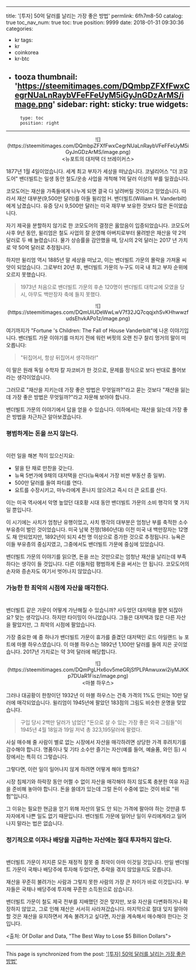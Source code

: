 
---
title: '[투자]  50억 달러를 날리는 가장 좋은 방법'
permlink: 6fh7m8-50
catalog: true
toc_nav_num: true
toc: true
position: 9999
date: 2018-01-31 09:30:36
categories:
- kr
tags:
- kr
- coinkorea
- kr-btc
- tooza
thumbnail: 'https://steemitimages.com/DQmbpZFXfFwxCegrNUaLnRaybVFeFFeUyM5iGyJnGDzArMS/image.png'
sidebar:
    right:
        sticky: true
widgets:
    -
        type: toc
        position: right
---


<center>
![](https://steemitimages.com/DQmbpZFXfFwxCegrNUaLnRaybVFeFFeUyM5iGyJnGDzArMS/image.png)
</center>
<center>
<뉴포트의 대저택 더 브레이커스>
</center>

1877년 1월 4일이었습니다.  세계 최고 부자가 세상을 떠났습니다.  코널리어스 "더 코모도어" 밴더빌트는 일생 동안 철도/운송 사업을 개척해 1억 달러 이상의 부를 일궜습니다. 

코모도어는 재산을 가족들에게 나누게 되면 결국 다 날려버릴 것이라고 믿었습니다.   따라서 재산 대부분(9,500만 달러)를 아들 윌리엄 H. 밴더빌트(William H. Vanderbilt)에게 남겼습니다.  유증 당시 9,500만 달러는 미국 재무부 보유한 것보다 많은 돈이었습니다. 

자기 제국을 분할하지 않기로 한 코모도어의 결정은 옳았음이 입증되었습니다.  코모도어 사후 9년 동안, 윌리엄은 철도 사업의 잘 운영해 아버지로부터 물려받은 재산을 약 2억 달러로 두 배 늘렸습니다.  물가 상승률을 감안했을 때, 당시의 2억 달러는 2017 년 가치로 약 50억 달러로 추정됩니다.  

하지만 윌리엄 역시 1885년 말 세상을 떠났고, 이는 밴더빌트 가문의 몰락을 가져올 씨앗이 되었습니다.  그로부터 20년 후, 밴더빌트 가문의 누구도 미국 내 최고 부자 순위에 오르지 못했습니다.  

>1973년 처음으로 밴더빌트 가문의 후손 120명이 밴더빌트 대학교에 모였을 당시, 아무도 백만장자 축에 들지 못했다.

<center>
![](https://steemitimages.com/DQmUiUDeWwLwV7f32JQ7cqqjxhSvKHhwwzfudsEhvkAPo1z/image.png)
</center>

여기까지가 "Fortune 's Children: The Fall of House Vanderbilt"에 나온 이야기입니다.  밴더빌트 가문 이야기를 마치기 전에 워런 버핏의 오랜 친구 찰리 멍거의 말이 떠오릅니다:  

>"뒤집어서, 항상 뒤집어서 생각하라!"

이 말은 원래 독일 수학자 칼 자코비가 한 것으로, 문제를 정식으로 보다 반대로 풀어보라는 생각이었습니다.  

그러므로 "재산을 지키는데 가장 좋은 방법은 무엇일까?"라고 묻는 것보다 "재산을 잃는데 가장 좋은 방법은  무엇일까?"라고 자문해 보아야 합니다.  

밴더빌트 가문의 이야기에서 답을 얻을 수 있습니다.  이하에서는 재산을 잃는데 가장 
 좋은 방법을 차근차근 알아보겠습니다.  

### 평범하게는 돈을 쓰지 않는다. 
#
이런 일을 해본 적이 있으신지요:  

- 말을 탄 채로 만찬을 갖는다.  
- 뉴욕 5번가에 9채의 대저택을 산다(뉴욕에서 가장 비싼 부동산 중 일부). 
- 500만 달러를 들여 파티를 연다.  
- 요트를 수장시키고, 마누라에게 혼나지 않으려고 즉시 더 큰 요트를 산다. 

이는 미국 역사에서 악명 높았던 대호황 시대 동안 밴더빌트 가문의 소비 행각의 몇 가지일 뿐입니다.  

이 시기에는 사치가 엄청난 유행이었고, 사치 행각의 대부분은 엄청난 부를 축적한 소수 부유층이 벌인 것이었습니다. 미국 남북 전쟁(1860년대) 이전 미국 내 백만장자는   12명도 채 안되었지만, 1892년이 되지 4천 명 이상으로 증가한 것으로 추정됩니다.  뉴욕은 이들 부유층의 중심지였고, 그중에서도 밴더빌트 가문에 중심에 있었습니다. 

밴더빌트 가문의 이야기를 읽으면, 돈을 쓰는 것만으로는 엄청난 재산을 날리는데 부족하다는 생각이 들 것입니다.  다른 이들처럼 평범하게 돈을 써서는 안 됩니다.  코모도어의 손자와 증손자도 여기서 벗어나지 않았습니다. 

### 가능한 한 최악의 시점에 자산을 매각한다. 
#
밴더빌트 같은 가문이 어떻게 가난해질 수 있습니까?  사두었던 대저택을 팔면 되잖아요?  맞는 생각입니다.  하지만 타이밍이 아니었습니다. 그들은 대저택과 많은 다른 자산을 팔았지만, 그 최악의 시점에 팔았습니다. 

가장 중요한 예 중 하나가 밴더빌트 가문이 휴가를 즐겼던 대저택인 로드 아일랜드 뉴 포트에 마블 하우스였습니다.  이 마블 하우스는 1892년 1,100만 달러를 들여 지은 곳이었습니다.  2017년 가치로는 약 3억 달러에 해당합니다. 

<center>
![](https://steemitimages.com/DQmPgLHx6ov5meGRjSfPLPAnwuxwi2iyMJKKp7DUaR1Fisz/image.png)
</center>
<center>
<마블 하우스>
</center>

그러나 대공황이 한창이던 1932년 이 마블 하우스는 건축 가격의 1%도 안되는 10만 달러에 매각되었습니다.  윌리엄이 1945년에 팔았던 183점의 그림도 비슷한 운명을 맞았습니다.  

>구입 당시 2백만 달러가 넘었던 "돈으로 살 수 있는 가장 좋은 외국 그림들"이 1945년 4월 18일과 19일 저녁 총 323,195달러에 팔렸다.

사실 매수해 줄 사람이 별로 없는 시장에서 자산을 매각하려면 상당한 가격 후려치기를 감수해야 합니다.  명품이나 및 기타 소수만 즐기는 자산(예를 들어, 예술품, 와인 등) 시장에서는 특히 더 그렇습니다.  

그렇다면, 이런 일이 일어나지 않게 하려면 어떻게 해야 할까요?  

시장 침체기와 하락장 동안 어쩔 수 없이 자산을 매각해야 하지 않도록 충분한 여유 자금을 준비해 놓아야 합니다.  돈을 쓸데가 있는데 그럴 돈이 수중에 없는 것이 바로 "위험"입니다. 

그 이유는  필요한 현금을 얻기 위해 자산의 말도 안 되는 가격에 팔아야 하는 것만큼  투자자에게 나쁜 일도 없기 때문입니다.  밴더빌트 가문에 일어난 일이 우리에게라고  일어나지 말라는 법은 없습니다. 

### 정기적으로 이자나 배당을 지급하는 자산에는 절대 투자하지 않는다. 
#
밴더빌트 가문이 저지른 모든 재정적 잘못 중 최악이 아마 이것일 것입니다.  만일 밴더빌트 가문이 국채나 배당주에 투자해 두었다면, 추락을 겪지 않았을지도 모릅니다. 

재산을 꾸준히 불려가는 사람과 그렇지 못한 사람의 가장 큰 차이가 바로  이것입니다.  부자들은 국채나 배당주에 투자해 꾸준한 소득원으로 삼습니다.  

밴더빌트 가문이 철도 제국 전부를 지배했던 것은 맞지만, 보유 자산을 다변화하거나  확장하지 않았고, 그로 인해 재산은 서서히 사라져갔습니다.  마지막으로 절대 잊지 말아야 할 것은 재산을 유지하면서 계속 불려가고 싶다면, 자산을 계속해서 매수해야 한다는 것입니다. 

<출처: Of Dollar and Data, "The Best Way to Lose $5 Billion Dollars">

- - -

This page is synchronized from the post: ['[투자]  50억 달러를 날리는 가장 좋은 방법'](https://steemit.com/@pius.pius/6fh7m8-50)
